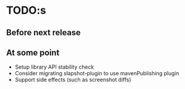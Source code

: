 # TODO:s

## Before next release

## At some point
* Setup library API stability check
* Consider migrating slapshot-plugin to use mavenPublishing plugin
* Support side effects (such as screenshot diffs)
